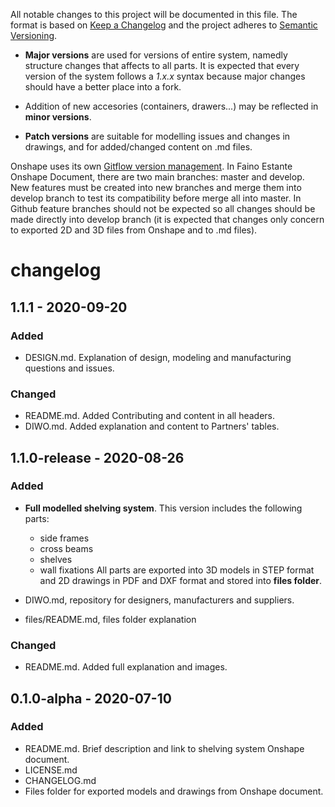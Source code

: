 All notable changes to this project will be documented in this file. The format is based on [Keep a Changelog](https://keepachangelog.com/en/1.0.0/) and the project adheres to [Semantic Versioning](https://semver.org/).


* **Major versions** are used for versions of entire system, namedly structure changes that affects to all parts. It is expected that every version of the system follows a *1.x.x* syntax because major changes should have a better place into a fork.

* Addition of new accesories (containers, drawers...) may be reflected in **minor versions**.

* **Patch versions** are suitable for modelling issues and changes in drawings, and for added/changed content on .md files.

Onshape uses its own [Gitflow version management](https://learn.onshape.com/learn/article/gitflow-version-management). In Faino Estante Onshape Document, there are two main branches: master and develop. New features must be created into new branches and merge them into develop branch to test its compatibility before merge all into master. In Github feature branches should not be expected so all changes should be made directly into develop branch (it is expected that changes only concern to exported 2D and 3D files from Onshape and to .md files).


# changelog

## 1.1.1 - 2020-09-20
### Added
* DESIGN.md. Explanation of design, modeling and manufacturing questions and issues.

### Changed
* README.md. Added Contributing and content in all headers.
* DIWO.md. Added explanation and content to Partners' tables.

## 1.1.0-release - 2020-08-26
### Added
* **Full modelled shelving system**. This version includes the following parts:
    * side frames
    * cross beams
    * shelves
    * wall fixations
All parts are exported into 3D models in STEP format and 2D drawings in PDF and DXF format and stored into **files folder**.

* DIWO.md, repository for designers, manufacturers and suppliers.
* files/README.md, files folder explanation
### Changed
* README.md. Added full explanation and images.

## 0.1.0-alpha - 2020-07-10
### Added
- README.md. Brief description and link to shelving system Onshape document.
- LICENSE.md
- CHANGELOG.md
- Files folder for exported models and drawings from Onshape document.
